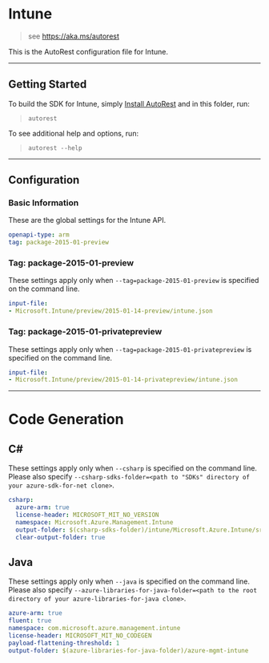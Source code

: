 # Intune
    
> see https://aka.ms/autorest

This is the AutoRest configuration file for Intune.



---
## Getting Started 
To build the SDK for Intune, simply [Install AutoRest](https://aka.ms/autorest/install) and in this folder, run:

> `autorest`

To see additional help and options, run:

> `autorest --help`
---

## Configuration



### Basic Information 
These are the global settings for the Intune API.

``` yaml
openapi-type: arm
tag: package-2015-01-preview
```


### Tag: package-2015-01-preview

These settings apply only when `--tag=package-2015-01-preview` is specified on the command line.

``` yaml $(tag) == 'package-2015-01-preview'
input-file:
- Microsoft.Intune/preview/2015-01-14-preview/intune.json
```
 
### Tag: package-2015-01-privatepreview

These settings apply only when `--tag=package-2015-01-privatepreview` is specified on the command line.

``` yaml $(tag) == 'package-2015-01-privatepreview'
input-file:
- Microsoft.Intune/preview/2015-01-14-privatepreview/intune.json
```

---
# Code Generation

## C# 

These settings apply only when `--csharp` is specified on the command line.
Please also specify `--csharp-sdks-folder=<path to "SDKs" directory of your azure-sdk-for-net clone>`.

``` yaml $(csharp)
csharp:
  azure-arm: true
  license-header: MICROSOFT_MIT_NO_VERSION
  namespace: Microsoft.Azure.Management.Intune
  output-folder: $(csharp-sdks-folder)/intune/Microsoft.Azure.Intune/src/Generated
  clear-output-folder: true
```

## Java

These settings apply only when `--java` is specified on the command line.
Please also specify `--azure-libraries-for-java-folder=<path to the root directory of your azure-libraries-for-java clone>`.

``` yaml $(java)
azure-arm: true
fluent: true
namespace: com.microsoft.azure.management.intune
license-header: MICROSOFT_MIT_NO_CODEGEN
payload-flattening-threshold: 1
output-folder: $(azure-libraries-for-java-folder)/azure-mgmt-intune
```
